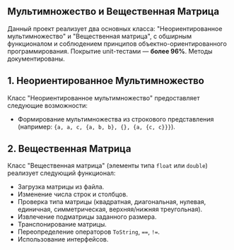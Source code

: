 ## Мультимножество и Вещественная Матрица

Данный проект реализует два основных класса: "Неориентированное мультимножество" и "Вещественная матрица", с обширным функционалом и соблюдением принципов объектно-ориентированного программирования.
Покрытие unit-тестами — **более 96%**. Методы документированы.

## 1. Неориентированное Мультимножество

Класс "Неориентированное мультимножество" предоставляет следующие возможности:
*   Формирование мультимножества из строкового представления (например: `{a, a, c, {a, b, b}, {}, {a, {c, c}}}`).

## 2. Вещественная Матрица

Класс "Вещественная матрица" (элементы типа `float` или `double`) реализует следующий функционал:
*   Загрузка матрицы из файла.
*   Изменение числа строк и столбцов.
*   Проверка типа матрицы (квадратная, диагональная, нулевая, единичная, симметрическая, верхняя/нижняя треугольная).
*   Извлечение подматрицы заданного размера.
*   Транспонирование матрицы.
*   Переопределение операторов `ToString`, `==`, `!=`.
*   Использование интерфейсов.
